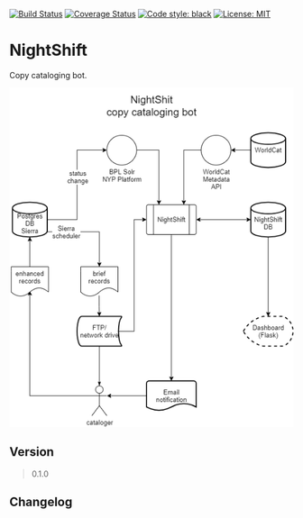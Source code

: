 [![Build Status](https://app.travis-ci.com/BookOps-CAT/NightShift.svg?branch=master)](https://app.travis-ci.com/BookOps-CAT/NightShift) [![Coverage Status](https://coveralls.io/repos/github/BookOps-CAT/NightShift/badge.svg?branch=main)](https://coveralls.io/github/BookOps-CAT/NightShift?branch=main) [![Code style: black](https://img.shields.io/badge/code%20style-black-000000.svg)](https://github.com/psf/black) [![License: MIT](https://img.shields.io/badge/License-MIT-yellow.svg)](https://opensource.org/licenses/MIT)

# NightShift
Copy cataloging bot.


 [![Overview](https://github.com/BookOps-CAT/NightShift/blob/main/docs/media/nightshift-overview.png)](https://github.com/BookOps-CAT/NightShift/blob/main/docs/media/nightshift-overview.png)


## Version
> 0.1.0

## Changelog